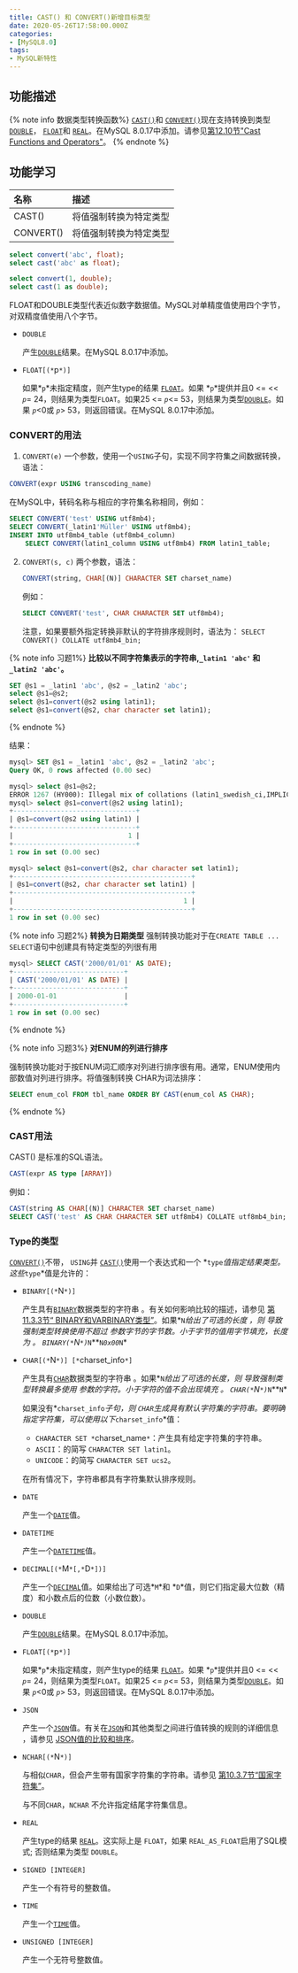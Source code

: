 ```yaml
---
title: CAST() 和 CONVERT()新增目标类型
date: 2020-05-26T17:58:00.000Z
categories:
- [MySQL8.0]
tags:
- MySQL新特性
---
```


## 功能描述

{% note info 数据类型转换函数%}
[`CAST()`](https://dev.mysql.com/doc/refman/8.0/en/cast-functions.html#function_cast)和 [`CONVERT()`](https://dev.mysql.com/doc/refman/8.0/en/cast-functions.html#function_convert)现在支持转换到类型 [`DOUBLE`](https://dev.mysql.com/doc/refman/8.0/en/floating-point-types.html)， [`FLOAT`](https://dev.mysql.com/doc/refman/8.0/en/floating-point-types.html)和 [`REAL`](https://dev.mysql.com/doc/refman/8.0/en/floating-point-types.html)。在MySQL 8.0.17中添加。请参见[第12.10节"Cast Functions and Operators"](https://dev.mysql.com/doc/refman/8.0/en/cast-functions.html)。
{% endnote %}

## 功能学习

名称|	描述
:--|:--
CAST()|	将值强制转换为特定类型
CONVERT()|	将值强制转换为特定类型


```sql
select convert('abc', float);
select cast('abc' as float);

select convert(1, double);
select cast(1 as double);
```

FLOAT和DOUBLE类型代表近似数字数据值。MySQL对单精度值使用四个字节，对双精度值使用八个字节。

- `DOUBLE`

  产生[`DOUBLE`](https://dev.mysql.com/doc/refman/8.0/en/floating-point-types.html)结果。在MySQL 8.0.17中添加。

- `FLOAT[(*`p`*)]`

  如果*`p`*未指定精度，则产生type的结果 [`FLOAT`](https://dev.mysql.com/doc/refman/8.0/en/floating-point-types.html)。如果 *`p`*提供并且0 <= << *`p`*= 24，则结果为类型`FLOAT`。如果25 <= *`p`*<= 53，则结果为类型[`DOUBLE`](https://dev.mysql.com/doc/refman/8.0/en/floating-point-types.html)。如果 *`p`*<0或 *`p`*> 53，则返回错误。在MySQL 8.0.17中添加。

### CONVERT的用法

1. `CONVERT(e)` 一个参数，使用一个`USING`子句，实现不同字符集之间数据转换，语法：

  ```SQL
  CONVERT(expr USING transcoding_name)
  ```

  在MySQL中，转码名称与相应的字符集名称相同，例如：

  ```SQL
  SELECT CONVERT('test' USING utf8mb4);
  SELECT CONVERT(_latin1'Müller' USING utf8mb4);
  INSERT INTO utf8mb4_table (utf8mb4_column)
      SELECT CONVERT(latin1_column USING utf8mb4) FROM latin1_table;
  ```

2. `CONVERT(s, c)` 两个参数，语法：

    ```SQL
    CONVERT(string, CHAR[(N)] CHARACTER SET charset_name)
    ```

    例如：

    ```SQL
    SELECT CONVERT('test', CHAR CHARACTER SET utf8mb4);
    ```

    注意，如果要额外指定转换非默认的字符排序规则时，语法为： `SELECT CONVERT() COLLATE utf8mb4_bin;`


{% note info 习题1%}
**比较以不同字符集表示的字符串,`_latin1 'abc'` 和` _latin2 'abc'`。**

```SQL
SET @s1 = _latin1 'abc', @s2 = _latin2 'abc';
select @s1=@s2;
select @s1=convert(@s2 using latin1);
select @s1=convert(@s2, char character set latin1);
```
{% endnote %}

结果：

```sql
mysql> SET @s1 = _latin1 'abc', @s2 = _latin2 'abc';
Query OK, 0 rows affected (0.00 sec)

mysql> select @s1=@s2;
ERROR 1267 (HY000): Illegal mix of collations (latin1_swedish_ci,IMPLICIT) and (latin2_general_ci,IMPLICIT) for operation '='
mysql> select @s1=convert(@s2 using latin1);
+-------------------------------+
| @s1=convert(@s2 using latin1) |
+-------------------------------+
|                             1 |
+-------------------------------+
1 row in set (0.00 sec)

mysql> select @s1=convert(@s2, char character set latin1);
+---------------------------------------------+
| @s1=convert(@s2, char character set latin1) |
+---------------------------------------------+
|                                           1 |
+---------------------------------------------+
1 row in set (0.00 sec)
```


{% note info 习题2%}
**转换为日期类型**
强制转换功能对于在`CREATE TABLE ... SELECT`语句中创建具有特定类型的列很有用

```sql
mysql> SELECT CAST('2000/01/01' AS DATE);
+----------------------------+
| CAST('2000/01/01' AS DATE) |
+----------------------------+
| 2000-01-01                 |
+----------------------------+
1 row in set (0.00 sec)
```
{% endnote %}

{% note info 习题3%}
**对ENUM的列进行排序**

强制转换功能对于按ENUM词汇顺序对列进行排序很有用。通常，ENUM使用内部数值对列进行排序。将值强制转换 CHAR为词法排序：

```SQL
SELECT enum_col FROM tbl_name ORDER BY CAST(enum_col AS CHAR);
```
{% endnote %}


### CAST用法

CAST() 是标准的SQL语法。

```SQL
CAST(expr AS type [ARRAY])
```

例如：

```SQL
CAST(string AS CHAR[(N)] CHARACTER SET charset_name)
SELECT CAST('test' AS CHAR CHARACTER SET utf8mb4) COLLATE utf8mb4_bin;
```

### Type的类型

[`CONVERT()`](https://dev.mysql.com/doc/refman/8.0/en/cast-functions.html#function_convert)不带， `USING`并 [`CAST()`](https://dev.mysql.com/doc/refman/8.0/en/cast-functions.html#function_cast)使用一个表达式和一个 *`type`*值指定结果类型。这些*`type`*值是允许的：

- `BINARY[(*`N`*)]`

  产生具有[`BINARY`](https://dev.mysql.com/doc/refman/8.0/en/binary-varbinary.html)数据类型的字符串 。有关如何影响比较的描述，请参见 [第11.3.3节“ BINARY和VARBINARY类型”](https://dev.mysql.com/doc/refman/8.0/en/binary-varbinary.html)。如果*`N`*给出了可选的长度 ，则 导致强制类型转换使用不超过 参数字节的字节数。小于字节的值用字节填充，长度为 。 `BINARY(*`N`*)`*`N`**`N`*`0x00`*`N`*

- `CHAR[(*`N`*)] [*`charset_info`*]`

  产生具有[`CHAR`](https://dev.mysql.com/doc/refman/8.0/en/char.html)数据类型的字符串 。如果*`N`*给出了可选的长度，则 导致强制类型转换最多使用 参数的字符。小于字符的值不会出现填充 。 `CHAR(*`N`*)`*`N`**`N`*

  如果没有*`charset_info`*子句，则 `CHAR`生成具有默认字符集的字符串。要明确指定字符集，可以使用以下*`charset_info`*值：

  - `CHARACTER SET *`charset_name`*`：产生具有给定字符集的字符串。
  - `ASCII`：的简写 `CHARACTER SET latin1`。
  - `UNICODE`：的简写 `CHARACTER SET ucs2`。

  在所有情况下，字符串都具有字符集默认排序规则。

- `DATE`

  产生一个[`DATE`](https://dev.mysql.com/doc/refman/8.0/en/datetime.html)值。

- `DATETIME`

  产生一个[`DATETIME`](https://dev.mysql.com/doc/refman/8.0/en/datetime.html)值。

- `DECIMAL[(*`M`*[,*`D`*])]`

  产生一个[`DECIMAL`](https://dev.mysql.com/doc/refman/8.0/en/fixed-point-types.html)值。如果给出了可选*`M`*和 *`D`*值，则它们指定最大位数（精度）和小数点后的位数（小数位数）。

- `DOUBLE`

  产生[`DOUBLE`](https://dev.mysql.com/doc/refman/8.0/en/floating-point-types.html)结果。在MySQL 8.0.17中添加。

- `FLOAT[(*`p`*)]`

  如果*`p`*未指定精度，则产生type的结果 [`FLOAT`](https://dev.mysql.com/doc/refman/8.0/en/floating-point-types.html)。如果 *`p`*提供并且0 <= << *`p`*= 24，则结果为类型`FLOAT`。如果25 <= *`p`*<= 53，则结果为类型[`DOUBLE`](https://dev.mysql.com/doc/refman/8.0/en/floating-point-types.html)。如果 *`p`*<0或 *`p`*> 53，则返回错误。在MySQL 8.0.17中添加。

- `JSON`

  产生一个[`JSON`](https://dev.mysql.com/doc/refman/8.0/en/json.html)值。有关在[`JSON`](https://dev.mysql.com/doc/refman/8.0/en/json.html)和其他类型之间进行值转换的规则的详细信息 ，请参见 [JSON值的比较和排序](https://dev.mysql.com/doc/refman/8.0/en/json.html#json-comparison)。

- `NCHAR[(*`N`*)]`

  与相似`CHAR`，但会产生带有国家字符集的字符串。请参见 [第10.3.7节“国家字符集”](https://dev.mysql.com/doc/refman/8.0/en/charset-national.html)。

  与不同`CHAR`，`NCHAR` 不允许指定结尾字符集信息。

- `REAL`

  产生type的结果 [`REAL`](https://dev.mysql.com/doc/refman/8.0/en/floating-point-types.html)。这实际上是 `FLOAT`，如果 `REAL_AS_FLOAT`启用了SQL模式; 否则结果为类型 `DOUBLE`。

- `SIGNED [INTEGER]`

  产生一个有符号的整数值。

- `TIME`

  产生一个[`TIME`](https://dev.mysql.com/doc/refman/8.0/en/time.html)值。

- `UNSIGNED [INTEGER]`

  产生一个无符号整数值。

